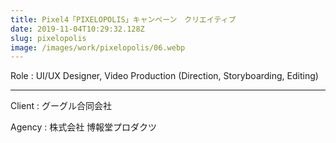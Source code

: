 ```yaml
---
title: Pixel4「PIXELOPOLIS」キャンペーン　クリエイティブ
date: 2019-11-04T10:29:32.128Z
slug: pixelopolis
image: /images/work/pixelopolis/06.webp
---
```

Role : UI/UX Designer, Video Production (Direction, Storyboarding, Editing)

- - -

Client : グーグル合同会社

Agency : 株式会社 博報堂プロダクツ